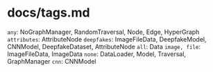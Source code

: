 # docs/tags.md

`any`: NoGraphManager, RandomTraversal, Node, Edge, HyperGraph
`attributes`: AttributeNode
`deepfakes`: ImageFileData, DeepfakeModel, CNNModel, DeepfakeDataset, AttributeNode
`all`: Data
`image, file`: ImageFileData, ImageData
`none`: DataLoader, Model, Traversal, GraphManager
`cnn`: CNNModel
